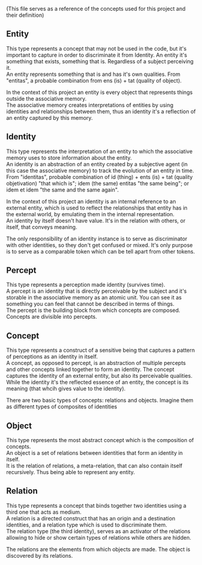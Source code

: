 (This file serves as a reference of the concepts used for this project and their definition)

## Entity

 This type represents a concept that may not be used in the code, but it's important to capture in order to discriminate 
 it from Identity. An entity it's something that exists, something that is. Regardless of a subject perceiving it.  
 An entity represents something that is and has it's own qualities. From "entitas", a probable combination
 from ens (is) + tat (quality of object).
 
 In the context of this project an entity is every object that represents things outside the associative memory.  
 The associative memory creates interpretations of entities by using identities and relationships between them,
 thus an identity it's a reflection of an entity captured by this memory.
 
## Identity
 
This type represents the interpretation of an entity to which the associative memory uses to store information about
the entity.  
An identity is an abstraction of an entity created by a subjective agent (in this case the associative memory) to
track the evolution of an entity in time.  
From "identitas", probable  combination of id (thing) + ents (is) + tat (quality objetivation) "that which is";
idem (the same) entitas "the same being"; or idem et idem "the same and the same again".  

In the context of this project an identity is an internal reference to an external entity, which is used to reflect
the relationships that entity has in the external world, by emulating them in the internal representation.  
An identity by itself doesn't have value. It's in the relation with others, or itself, that conveys meaning.  

The only responsibility of an identity instance is to serve as discriminator with other identities, so they don't
get confused or mixed. It's only purpose is to serve as a comparable token which can be tell apart from other tokens.

## Percept

This type represents a perception made identity (survives time).  
A percept is an identity that is directly perceivable by the subject and it's storable in
the associative memory as an atomic unit. You can see it as something you can feel that cannot be described in terms of
 things.  
The percept is the building block from which concepts are composed. Concepts are divisible into percepts.  

## Concept

This type represents a construct of a sensitive being that captures a pattern of perceptions as an identity in itself.  
A concept, as opposed to percept, is an abstraction of multiple percepts and other concepts linked together to form
an identity. The concept captures the identity of an external entity, but also its perceivable qualities.  
While the identity it's the reflected essence of an entity, the concept is its meaning (that whcih gives value
to the identity).  

There are two basic types of concepts: relations and objects. Imagine them as different types of composites of identities

## Object

This type represents the most abstract concept which is the composition of concepts.  
An object is a set of relations between identities that form an identity in itself.  
It is the relation of relations, a meta-relation, that can also contain itself recursively. Thus being able to
represent any entity.

## Relation

This type represents a concept that binds together two identities using a third one that acts as medium.  
A relation is a directed construct that has an origin and a destination identities, and a relation type which
is used to discriminate them.  
The relation type (the third identity), serves as an activator of the relations allowing to hide or show certain
types of relations while others are hidden.  

The relations are the elements from which objects are made. The object is discovered by its relations.






